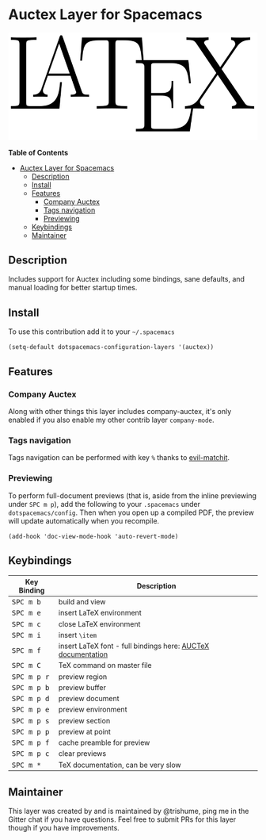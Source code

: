 # Auctex Layer for Spacemacs

![logo](img/latex.png)

<!-- markdown-toc start - Don't edit this section. Run M-x markdown-toc/generate-toc again -->
**Table of Contents**

- [Auctex Layer for Spacemacs](#auctex-layer-for-spacemacs)
    - [Description](#description)
    - [Install](#install)
    - [Features](#features)
        - [Company Auctex](#company-auctex)
        - [Tags navigation](#tags-navigation)
        - [Previewing](#previewing)
    - [Keybindings](#keybindings)
    - [Maintainer](#maintainer)

<!-- markdown-toc end -->

## Description

Includes support for Auctex including some bindings, sane defaults, and manual loading for better startup times.

## Install

To use this contribution add it to your `~/.spacemacs`

```elisp
(setq-default dotspacemacs-configuration-layers '(auctex))
```

## Features

### Company Auctex

Along with other things this layer includes company-auctex, it's only enabled
if you also enable my other contrib layer `company-mode`.

### Tags navigation

Tags navigation can be performed with key `%` thanks to [evil-matchit][].

### Previewing

To perform full-document previews (that is, aside from the inline previewing
under `SPC m p`), add the following to your `.spacemacs`
under `dotspacemacs/config`. Then when you open up a compiled PDF, the preview
will update automatically when you recompile.

```elisp
(add-hook 'doc-view-mode-hook 'auto-revert-mode)
```

## Keybindings

Key Binding         |                 Description
--------------------|------------------------------------------------------------------
<kbd>SPC m b  </kbd>| build and view
<kbd>SPC m e  </kbd>| insert LaTeX environment
<kbd>SPC m c  </kbd>| close LaTeX environment
<kbd>SPC m i  </kbd>| insert `\item`
<kbd>SPC m f  </kbd>| insert LaTeX font - full bindings here: [AUCTeX documentation](https://www.gnu.org/software/auctex/manual/auctex/Font-Specifiers.html)
<kbd>SPC m C  </kbd>| TeX command on master file
<kbd>SPC m p r <kbd>| preview region
<kbd>SPC m p b</kbd>| preview buffer
<kbd>SPC m p d</kbd>| preview document
<kbd>SPC m p e</kbd>| preview environment
<kbd>SPC m p s</kbd>| preview section
<kbd>SPC m p p</kbd>| preview at point
<kbd>SPC m p f</kbd>| cache preamble for preview
<kbd>SPC m p c</kbd>| clear previews
<kbd>SPC m *</kbd>  | TeX documentation, can be very slow

## Maintainer

This layer was created by and is maintained by @trishume, ping me in the Gitter
chat if you have questions. Feel free to submit PRs for this layer though if
you have improvements.

[evil-matchit]: https://github.com/redguardtoo/evil-matchit

